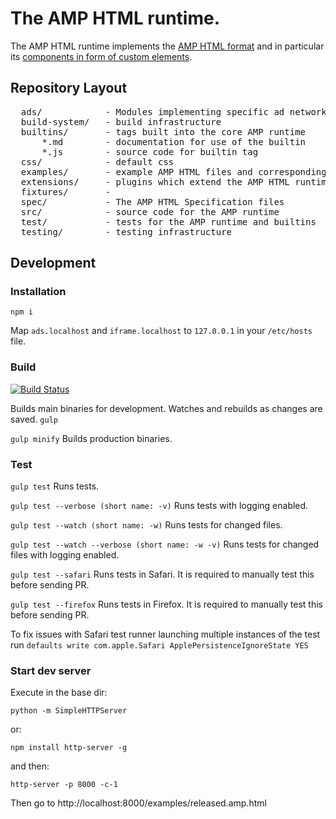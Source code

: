 # The AMP HTML runtime.

The AMP HTML runtime implements the [AMP HTML format](spec/amp-html-format.md) and
in particular its [components in form of custom elements](spec/amp-html-components.md).

## Repository Layout
<pre>
  ads/            - Modules implementing specific ad networks used in <amp-ad>
  build-system/   - build infrastructure 
  builtins/       - tags built into the core AMP runtime
      *.md        - documentation for use of the builtin
      *.js        - source code for builtin tag
  css/            - default css 
  examples/       - example AMP HTML files and corresponding assets
  extensions/     - plugins which extend the AMP HTML runtime's core set of tags
  fixtures/       - 
  spec/           - The AMP HTML Specification files
  src/            - source code for the AMP runtime
  test/           - tests for the AMP runtime and builtins
  testing/        - testing infrastructure
</pre>

## Development

### Installation

`npm i`

Map `ads.localhost` and `iframe.localhost` to `127.0.0.1` in your `/etc/hosts` file.

### Build

[![Build Status](https://magnum.travis-ci.com/ampproject/amphtml.svg?token=AmxgqDRzeUjVvqT2oydf&branch=master)](https://magnum.travis-ci.com/ampproject/amphtml)

Builds main binaries for development. Watches and rebuilds as changes are saved.
`gulp`

`gulp minify`
Builds production binaries.

### Test

`gulp test`
Runs tests.

`gulp test --verbose (short name: -v)`
Runs tests with logging enabled.

`gulp test --watch (short name: -w)`
Runs tests for changed files.

`gulp test --watch --verbose (short name: -w -v)`
Runs tests for changed files with logging enabled.

`gulp test --safari`
Runs tests in Safari. It is required to manually test this before sending PR.

`gulp test --firefox`
Runs tests in Firefox. It is required to manually test this before sending PR.

To fix issues with Safari test runner launching multiple instances of the test run
`defaults write com.apple.Safari ApplePersistenceIgnoreState YES`

### Start dev server

Execute in the base dir:

`python -m SimpleHTTPServer`

or:

`npm install http-server -g`

and then:

`http-server -p 8000 -c-1`

Then go to http://localhost:8000/examples/released.amp.html
